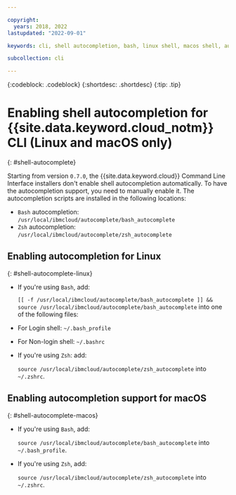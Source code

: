```yaml
---

copyright:
  years: 2018, 2022
lastupdated: "2022-09-01"

keywords: cli, shell autocompletion, bash, linux shell, macos shell, autocompletion, autocompletion support, shell

subcollection: cli

---
```


{:codeblock: .codeblock} 
{:shortdesc: .shortdesc}
{:tip: .tip}

# Enabling shell autocompletion for {{site.data.keyword.cloud_notm}} CLI (Linux and macOS only)
{: #shell-autocomplete}

Starting from version `0.7.0`, the {{site.data.keyword.cloud}} Command Line Interface installers don't enable shell autocompletion automatically. To have the autocompletion support, you need to manually enable it. The autocompletion scripts are installed in the following locations:

* `Bash` autocompletion: `/usr/local/ibmcloud/autocomplete/bash_autocomplete`
* `Zsh` autocompletion: `/usr/local/ibmcloud/autocomplete/zsh_autocomplete`

## Enabling autocompletion for Linux
{: #shell-autocomplete-linux}

* If you're using `Bash`, add:

   `[[ -f /usr/local/ibmcloud/autocomplete/bash_autocomplete ]] && source /usr/local/ibmcloud/autocomplete/bash_autocomplete` into one of the following files:

* For Login shell: `~/.bash_profile`
* For Non-login shell: `~/.bashrc`
  
* If you're using `Zsh`: add:

   `source /usr/local/ibmcloud/autocomplete/zsh_autocomplete` into `~/.zshrc`.

## Enabling autocompletion support for macOS
{: #shell-autocomplete-macos}

* If you're using `Bash`, add:

   `source /usr/local/ibmcloud/autocomplete/bash_autocomplete` into `~/.bash_profile`.

* If you're using `Zsh`, add:

   `source /usr/local/ibmcloud/autocomplete/zsh_autocomplete` into `~/.zshrc`.
